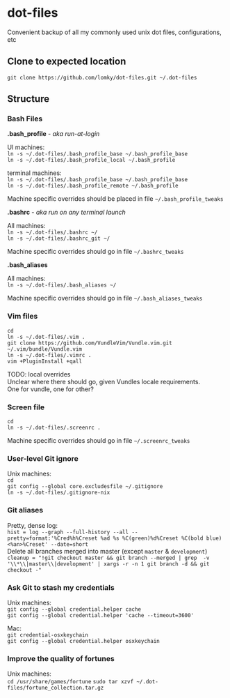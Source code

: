 # dot-files
Convenient backup of all my commonly used unix dot files, configurations, etc  

## Clone to expected location

`git clone https://github.com/lomky/dot-files.git ~/.dot-files`  

## Structure

### Bash Files

**.bash_profile** - _aka run-at-login_  

UI machines:  
`ln -s ~/.dot-files/.bash_profile_base ~/.bash_profile_base`  
`ln -s ~/.dot-files/.bash_profile_local ~/.bash_profile`  

terminal machines:  
`ln -s ~/.dot-files/.bash_profile_base ~/.bash_profile_base`  
`ln -s ~/.dot-files/.bash_profile_remote ~/.bash_profile`  

Machine specific overrides should be placed in file `~/.bash_profile_tweaks`

**.bashrc** - _aka run on any terminal launch_  

All machines:  
`ln -s ~/.dot-files/.bashrc ~/`  
`ln -s ~/.dot-files/.bashrc_git ~/`  

Machine specific overrides should go in file `~/.bashrc_tweaks`  

**.bash_aliases**  

All machines:  
`ln -s ~/.dot-files/.bash_aliases ~/`  

Machine specific overrides should go in file `~/.bash_aliases_tweaks`  

### Vim files

`cd`  
`ln -s ~/.dot-files/.vim .`  
`git clone https://github.com/VundleVim/Vundle.vim.git ~/.vim/bundle/Vundle.vim`  
`ln -s ~/.dot-files/.vimrc .`  
`vim +PluginInstall +qall`  

TODO: local overrides  
Unclear where there should go, given Vundles locale requirements.  
One for vundle, one for other?  

### Screen file

`cd`  
`ln -s ~/.dot-files/.screenrc .`  

Machine specific overrides should go in file `~/.screenrc_tweaks`  

### User-level Git ignore

Unix machines:  
`cd`  
`git config --global core.excludesfile ~/.gitignore`  
`ln -s ~/.dot-files/.gitignore-nix`

### Git aliases

Pretty, dense log:  
`hist = log --graph --full-history --all --pretty=format:'%Cred%h%Creset %ad %s %C(green)%d%Creset %C(bold blue)<%an>%Creset' --date=short`  
Delete all branches merged into master (except `master` & `development`)  
`cleanup = "!git checkout master && git branch --merged | grep  -v '\\*\\|master\\|development' | xargs -r -n 1 git branch -d && git checkout -"`  

### Ask Git to stash my credentials

Unix machines:  
`git config --global credential.helper cache`  
`git config --global credential.helper 'cache --timeout=3600'`  

Mac:  
`git credential-osxkeychain`  
`git config --global credential.helper osxkeychain`  

### Improve the quality of fortunes

Unix machines:  
`cd /usr/share/games/fortune`
`sudo tar xzvf ~/.dot-files/fortune_collection.tar.gz`  

